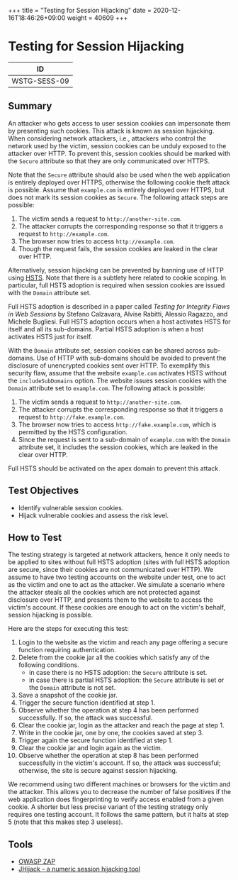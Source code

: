 +++
title = "Testing for Session Hijacking"
date =  2020-12-16T18:46:26+09:00
weight = 40609
+++

# Testing for Session Hijacking

|ID          |
|------------|
|WSTG-SESS-09|

## Summary

An attacker who gets access to user session cookies can impersonate them by presenting such cookies. This attack is known as session hijacking. When considering network attackers, i.e., attackers who control the network used by the victim, session cookies can be unduly exposed to the attacker over HTTP. To prevent this, session cookies should be marked with the `Secure` attribute so that they are only communicated over HTTPS.

Note that the `Secure` attribute should also be used when the web application is entirely deployed over HTTPS, otherwise the following cookie theft attack is possible. Assume that `example.com` is entirely deployed over HTTPS, but does not mark its session cookies as `Secure`. The following attack steps are possible:

1. The victim sends a request to `http://another-site.com`.
2. The attacker corrupts the corresponding response so that it triggers a request to `http://example.com`.
3. The browser now tries to access `http://example.com`.
4. Though the request fails, the session cookies are leaked in the clear over HTTP.

Alternatively, session hijacking can be prevented by banning use of HTTP using [HSTS](https://en.wikipedia.org/wiki/HTTP_Strict_Transport_Security). Note that there is a subtlety here related to cookie scoping. In particular, full HSTS adoption is required when session cookies are issued with the `Domain` attribute set.

Full HSTS adoption is described in a paper called *Testing for Integrity Flaws in Web Sessions* by Stefano Calzavara, Alvise Rabitti, Alessio Ragazzo, and Michele Bugliesi. Full HSTS adoption occurs when a host activates HSTS for itself and all its sub-domains. Partial HSTS adoption is when a host activates HSTS just for itself.

With the `Domain` attribute set, session cookies can be shared across sub-domains. Use of HTTP with sub-domains should be avoided to prevent the disclosure of unencrypted cookies sent over HTTP. To exemplify this security flaw, assume that the website `example.com` activates HSTS without the `includeSubDomains` option. The website issues session cookies with the `Domain` attribute set to `example.com`. The following attack is possible:

1. The victim sends a request to `http://another-site.com`.
2. The attacker corrupts the corresponding response so that it triggers a request to `http://fake.example.com`.
3. The browser now tries to access `http://fake.example.com`, which is permitted by the HSTS configuration.
4. Since the request is sent to a sub-domain of `example.com` with the `Domain` attribute set, it includes the session cookies, which are leaked in the clear over HTTP.

Full HSTS should be activated on the apex domain to prevent this attack.

## Test Objectives

- Identify vulnerable session cookies.
- Hijack vulnerable cookies and assess the risk level.

## How to Test

The testing strategy is targeted at network attackers, hence it only needs to be applied to sites without full HSTS adoption (sites with full HSTS adoption are secure, since their cookies are not communicated over HTTP). We assume to have two testing accounts on the website under test, one to act as the victim and one to act as the attacker. We simulate a scenario where the attacker steals all the cookies which are not protected against disclosure over HTTP, and presents them to the website to access the victim's account. If these cookies are enough to act on the victim's behalf, session hijacking is possible.

Here are the steps for executing this test:

1. Login to the website as the victim and reach any page offering a secure function requiring authentication.
2. Delete from the cookie jar all the cookies which satisfy any of the following conditions.
    - in case there is no HSTS adoption: the `Secure` attribute is set.
    - in case there is partial HSTS adoption: the `Secure` attribute is set or the `Domain` attribute is not set.
3. Save a snapshot of the cookie jar.
4. Trigger the secure function identified at step 1.
5. Observe whether the operation at step 4 has been performed successfully. If so, the attack was successful.
6. Clear the cookie jar, login as the attacker and reach the page at step 1.
7. Write in the cookie jar, one by one, the cookies saved at step 3.
8. Trigger again the secure function identified at step 1.
9. Clear the cookie jar and login again as the victim.
10. Observe whether the operation at step 8 has been performed successfully in the victim's account. If so, the attack was successful; otherwise, the site is secure against session hijacking.

We recommend using two different machines or browsers for the victim and the attacker. This allows you to decrease the number of false positives if the web application does fingerprinting to verify access enabled from a given cookie. A shorter but less precise variant of the testing strategy only requires one testing account. It follows the same pattern, but it halts at step 5 (note that this makes step 3 useless).

## Tools

- [OWASP ZAP](https://www.zaproxy.org)
- [JHijack - a numeric session hijacking tool](https://sourceforge.net/projects/jhijack/)
